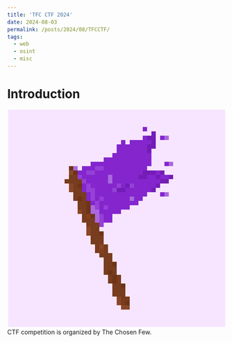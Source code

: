```yaml
---
title: 'TFC CTF 2024'
date: 2024-08-03
permalink: /posts/2024/08/TFCCTF/
tags:
  - web
  - osint
  - misc
---
```


Introduction
=====
<div style="text-align: center;">
  <img src="/images/tfctf.png" alt="TFCCTF2024" />
</div>
CTF competition is organized by The Chosen Few.
